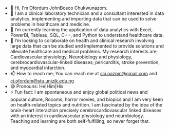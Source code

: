 - 👋 Hi, I'm Ofordum JohnBosco Chukwunazom.
- 👀 I am  a clinical laboratory technician and a consultant interested in data analytics, implementing and importing  data that can be used to solve problems in healthcare and medicine.
- 🌱 I’m currently learning the application of data analytics with Excel, PowerBI, Tableau, SQL, C++, and Python to understand healthcare data.
- 💞️ I’m looking to collaborate on health and clinical research involving large data that can be studied and implemented to provide solutions and alleviate healthcare and medical problems. My research interests are; Cardiovascular physiology, Neurobiology and physiology, cerebrocardiovascular-linked diseases, pericarditis, stroke prevention, and myocardial infarction.
- 📫 How to reach me; You can reach me at sci.nazom@gmail.com and cj.ofordum@stu.unizik.edu.ng
- 😄 Pronouns: He|Him|His
- ⚡ Fun fact: I am spontaneous and enjoy global political news and popular culture, Rocoms, horror movies, and biopics and I am very keen on health-related topics and nutrition. I am fascinated by the idea of the brain-heart interaction precisely cerebrocardiovascular linked diseases with an interest in cardiovascular physiology and neurobiology. Teaching and learning are both self-fulfilling, so never forget that.

<!---
SciNazom/SciNazom is a ✨ special ✨ repository because its `README.md` (this file) appears on your GitHub profile.
You can click the Preview link to take a look at your changes.
--->
